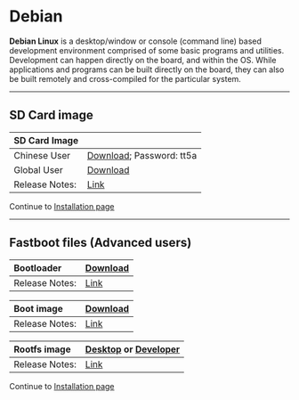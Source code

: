 # Debian

**Debian Linux** is a desktop/window or console (command line) based development environment comprised of some basic programs and utilities. Development can happen directly on the board, and within the OS. While applications and programs can be built directly on the board, they can also be built remotely and cross-compiled for the particular system.

***

## SD Card image

|   SD Card Image    |      |
|:------------------|:-----------------------|
| Chinese User | [Download](https://pan.baidu.com/s/1c2Hnc3Y); Password: tt5a|
| Global User | [Download](https://mega.nz/#!w5YHwYLb!8NdsJXlTyHI_fGK50PvZsLeTifzSc3IQ7IdyRKbjwtM) |
|Release Notes:     |[Link](http://builds.96boards.org/releases/hikey/linaro/debian/latest/)       |

Continue to [Installation page](../Installation/README.md)

***

## Fastboot files (Advanced users)

|   Bootloader    |    [Download]()    |
|:------------------|:-----------------------|
|Release Notes:     |[Link]()      |

|   Boot image    |    [Download](http://builds.96boards.org/releases/bubblegum/linaro/debian/latest/boot.emmc.img.gz)    |
|:------------------|:-----------------------|
|Release Notes:     |[Link](http://builds.96boards.org/releases/bubblegum/linaro/debian/latest/)      |

|   Rootfs image    |    [Desktop](http://builds.96boards.org/releases/bubblegum/linaro/debian/latest/bubblegum-jessie_alip_*.emmc.img.gz) or [Developer](http://builds.96boards.org/releases/bubblegum/linaro/debian/latest/bubblegum-jessie_developer_*.emmc.img.gz)   |
|:------------------|:----------------------------------|
|Release Notes:     |[Link](http://builds.96boards.org/releases/bubblegum/linaro/debian/latest/)      |

Continue to [Installation page](../Installation/README.md)
